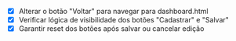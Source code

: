 - [x] Alterar o botão "Voltar" para navegar para dashboard.html
- [x] Verificar lógica de visibilidade dos botões "Cadastrar" e "Salvar"
- [x] Garantir reset dos botões após salvar ou cancelar edição
